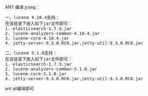 ANT 编译 jcseg：

<pre>
一，lucene 4.10.4支持：
在该目录下放入如下jar文件即可：
1. elasticsearch-1.7.3.jar
2. lucene-analyzers-common-4.10.4.jar
3. lucene-core-4.10.4.jar
4. jetty-server-9.3.0.RC0.jar,jetty-util-9.3.0.RC0.jar
</pre>

<pre>
二，lucene 5.1.0支持：
在该目录下放入如下jar文件即可：
1. elasticsearch-1.7.3.jar
2. lucene-analyzers-common-5.1.0.jar
3. lucene-core-5.1.0.jar
4. jetty-server-9.3.0.RC0.jar,jetty-util-9.3.0.RC0.jar
</pre>

ant all编译即可
